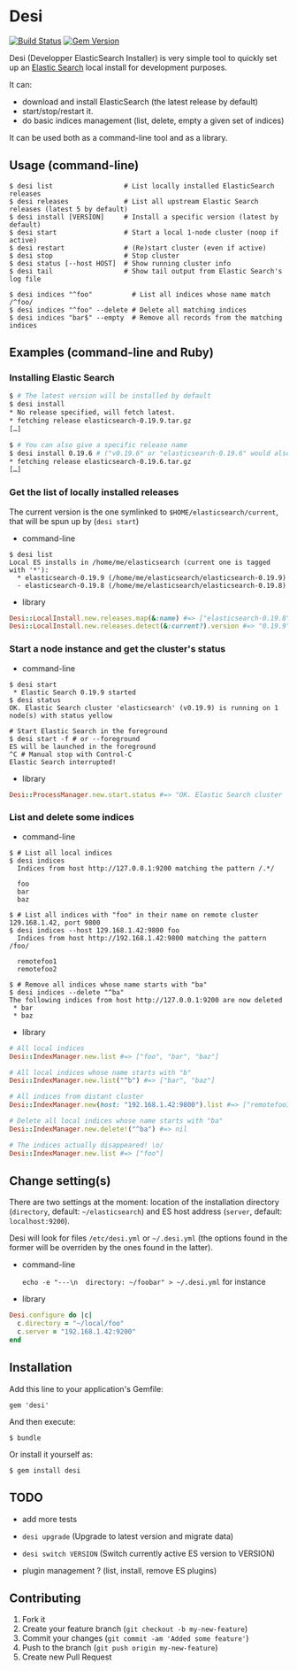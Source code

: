 Desi
====
[![Build Status](https://secure.travis-ci.org/AF83/desi.png)](http://travis-ci.org/AF83/desi)
[![Gem Version](https://badge.fury.io/rb/desi.png)](http://badge.fury.io/rb/desi)

Desi (Developper ElasticSearch Installer) is very simple tool to quickly set up
an [Elastic Search](http://www.elasticsearch.org/) local install for
development purposes.

It can:

  * download and install ElasticSearch (the latest release by default)
  * start/stop/restart it.
  * do basic indices management (list, delete, empty a given set of indices)

It can be used both as a command-line tool and as a library.


## Usage (command-line)

    $ desi list                  # List locally installed ElasticSearch releases
    $ desi releases              # List all upstream Elastic Search releases (latest 5 by default)
    $ desi install [VERSION]     # Install a specific version (latest by default)
    $ desi start                 # Start a local 1-node cluster (noop if active)
    $ desi restart               # (Re)start cluster (even if active)
    $ desi stop                  # Stop cluster
    $ desi status [--host HOST]  # Show running cluster info
    $ desi tail                  # Show tail output from Elastic Search's log file

    $ desi indices "^foo"          # List all indices whose name match /^foo/
    $ desi indices "^foo" --delete # Delete all matching indices
    $ desi indices "bar$" --empty  # Remove all records from the matching indices

## Examples (command-line and Ruby)

### Installing Elastic Search

 ```bash
 $ # The latest version will be installed by default
 $ desi install
 * No release specified, will fetch latest.
 * fetching release elasticsearch-0.19.9.tar.gz
 […]

 $ # You can also give a specific release name
 $ desi install 0.19.6 # ("v0.19.6" or "elasticsearch-0.19.6" would also work)
 * fetching release elasticsearch-0.19.6.tar.gz
 […]
 ```

### Get the list of locally installed releases

The current version is the one symlinked to `$HOME/elasticsearch/current`, that
will be spun up by (`desi start`)

  * command-line

  ```shell
  $ desi list
  Local ES installs in /home/me/elasticsearch (current one is tagged with '*'):
    * elasticsearch-0.19.9 (/home/me/elasticsearch/elasticsearch-0.19.9)
    - elasticsearch-0.19.8 (/home/me/elasticsearch/elasticsearch-0.19.8)
  ```


  * library

  ```ruby
  Desi::LocalInstall.new.releases.map(&:name) #=> ["elasticsearch-0.19.8", "elasticsearch-0.19.9"]
  Desi::LocalInstall.new.releases.detect(&:current?).version #=> "0.19.9"
  ```

### Start a node instance and get the cluster's status

  * command-line

  ```shell
  $ desi start
   * Elastic Search 0.19.9 started
  $ desi status
  OK. Elastic Search cluster 'elasticsearch' (v0.19.9) is running on 1 node(s) with status yellow

  # Start Elastic Search in the foreground
  $ desi start -f # or --foreground
  ES will be launched in the foreground
  ^C # Manual stop with Control-C
  Elastic Search interrupted!
  ```

  * library

  ```ruby
  Desi::ProcessManager.new.start.status #=> "OK. Elastic Search cluster 'elasticsearch' (v0.19.9) is running on 1 node(s) with status green"
  ```


### List and delete some indices

  * command-line

  ```shell
  $ # List all local indices
  $ desi indices
    Indices from host http://127.0.0.1:9200 matching the pattern /.*/

    foo
    bar
    baz

  $ # List all indices with "foo" in their name on remote cluster 129.168.1.42, port 9800
  $ desi indices --host 129.168.1.42:9800 foo
    Indices from host http://192.168.1.42:9800 matching the pattern /foo/

    remotefoo1
    remotefoo2

  $ # Remove all indices whose name starts with "ba"
  $ desi indices --delete "^ba"
  The following indices from host http://127.0.0.1:9200 are now deleted
   * bar
   * baz
  ```


  * library

  ```ruby
  # All local indices
  Desi::IndexManager.new.list #=> ["foo", "bar", "baz"]

  # All local indices whose name starts with "b"
  Desi::IndexManager.new.list("^b") #=> ["bar", "baz"]

  # All indices from distant cluster
  Desi::IndexManager.new(host: "192.168.1.42:9800").list #=> ["remotefoo1", "remotefoo2"]

  # Delete all local indices whose name starts with "ba"
  Desi::IndexManager.new.delete!("^ba") #=> nil

  # The indices actually disappeared! \o/
  Desi::IndexManager.new.list #=> ["foo"]
  ```


## Change setting(s)

There are two settings at the moment: location of the installation directory
(`directory`, default: `~/elasticsearch`) and ES host address (`server`,
default: `localhost:9200`).

Desi will look for files `/etc/desi.yml` or `~/.desi.yml` (the options found in
the former will be overriden by the ones found in the latter).


  * command-line

    `echo -e "---\n  directory: ~/foobar" > ~/.desi.yml` for instance

  * library

  ```ruby
  Desi.configure do |c|
    c.directory = "~/local/foo"
    c.server = "192.168.1.42:9200"
  end
  ```



## Installation

Add this line to your application's Gemfile:

    gem 'desi'

And then execute:

    $ bundle

Or install it yourself as:

    $ gem install desi

## TODO

  * add more tests

  * `desi upgrade` (Upgrade to latest version and migrate data)
  * `desi switch VERSION` (Switch currently active ES version to VERSION)
  * plugin management ? (list, install, remove ES plugins)

## Contributing

1. Fork it
2. Create your feature branch (`git checkout -b my-new-feature`)
3. Commit your changes (`git commit -am 'Added some feature'`)
4. Push to the branch (`git push origin my-new-feature`)
5. Create new Pull Request

